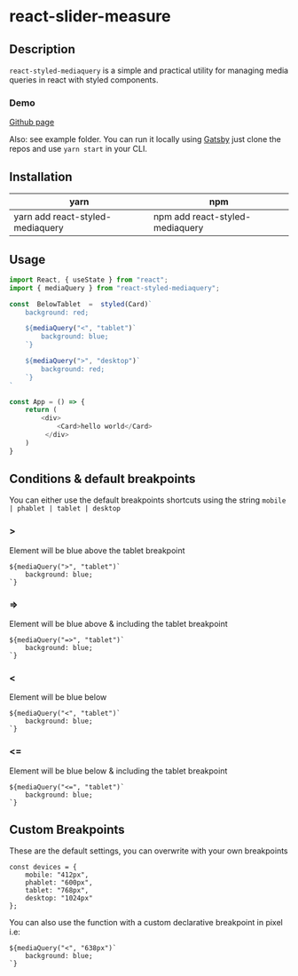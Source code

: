 ﻿
# react-slider-measure


## Description

`react-styled-mediaquery` is a simple and practical utility for managing media queries in react with styled components.

### Demo

[Github page](github.com/pixelize)

Also: see example folder. You can run it locally using [Gatsby](https://www.gatsbyjs.org/) just clone the repos and use `yarn start` in your CLI.

## Installation

| yarn | npm
| -------------------- | -------------------------------------- |
| yarn add react-styled-mediaquery   | npm add react-styled-mediaquery |

## Usage

```js
import React, { useState } from "react";
import { mediaQuery } from "react-styled-mediaquery";

const  BelowTablet  =  styled(Card)`
	background: red;

	${mediaQuery("<", "tablet")`
		background: blue;
	`}

	${mediaQuery(">", "desktop")`
		background: red;
	`}
`

const App = () => {
	return (
		<div>
			<Card>hello world</Card>
	     </div>
	)
}
```

## Conditions & default breakpoints

You can either use the default breakpoints shortcuts using the string `mobile | phablet | tablet | desktop`

### >
Element will be blue above the tablet breakpoint

    ${mediaQuery(">", "tablet")`
    	background: blue;
    `}
### =>
Element will be blue above & including the tablet breakpoint

    ${mediaQuery("=>", "tablet")`
    	background: blue;
    `}
### <
Element will be blue below

    ${mediaQuery("<", "tablet")`
    	background: blue;
    `}

### <=
Element will be blue below & including the tablet breakpoint

    ${mediaQuery("<=", "tablet")`
    	background: blue;
    `}
## Custom Breakpoints

These are the default settings, you can overwrite with your own breakpoints

    const devices = {
	    mobile: "412px",
	    phablet: "600px",
	    tablet: "768px",
	    desktop: "1024px"
    };

You can also use the function with a custom declarative breakpoint in pixel i.e:

    ${mediaQuery("<", "638px")`
    	background: blue;
    `}


